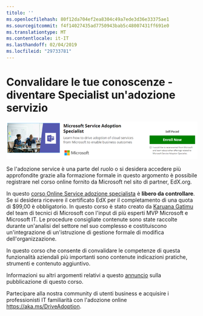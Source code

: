 ```yaml
---
titolo: ''
ms.openlocfilehash: 80f12da704ef2ea8304c49a7ede3d36e33375ae1
ms.sourcegitcommit: f4f14027435ad7750943bab5c48007431ff691e0
ms.translationtype: MT
ms.contentlocale: it-IT
ms.lasthandoff: 02/04/2019
ms.locfileid: "29733781"
---
```

# <a name="validate-your-skills---become-a-service-adoption-specialist"></a>Convalidare le tue conoscenze - diventare Specialist un'adozione servizio

![Servizio adozione specialista corso](media/champs_sascourse.png)

Se l'adozione service è una parte del ruolo o si desidera accedere più approfondite grazie alla formazione formale in questo argomento è possibile registrare nel corso online fornito da Microsoft nel sito di partner, EdX.org. 

In questo [corso Online Service adozione specialista](https://aka.ms/AdoptionCert) è **libero da controllare**.  Se si desidera ricevere il certificato EdX per il completamento di una quota di $99,00 è obbligatorio.  In questo corso è stato creato da [Karuana Gatimu](https://linkedin.com/in/karuanagatimu) del team di tecnici di Microsoft con l'input di più esperti MVP Microsoft e Microsoft IT.  Le procedure consigliate contenute sono state raccolte durante un'analisi del settore nel suo complesso e costituiscono un'integrazione di un'istruzione di gestione formale di modifica dell'organizzazione.  

In questo corso che consente di convalidare le competenze di questa funzionalità aziendali più importanti sono contenute indicazioni pratiche, strumenti e contenuto aggiuntivo.  

Informazioni su altri argomenti relativi a questo [annuncio](https://aka.ms/AdoptionCertAnnouncement) sulla pubblicazione di questo corso. 

Partecipare alla nostra community di utenti business e acquisire i professionisti IT familiarità con l'adozione online https://aka.ms/DriveAdoption. 